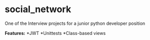 # social_network
One of the Interview projects for a junior python developer position

**Features:**
*JWT
*Unittests
*Class-based views
